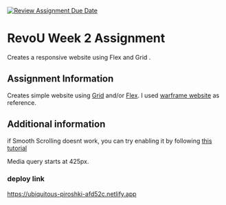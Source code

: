 [![Review Assignment Due Date](https://classroom.github.com/assets/deadline-readme-button-24ddc0f5d75046c5622901739e7c5dd533143b0c8e959d652212380cedb1ea36.svg)](https://classroom.github.com/a/6H2sAzcR)
# RevoU Week 2 Assignment
Creates a responsive website using Flex and Grid .
## Assignment Information
Creates simple website using [Grid](https://www.w3schools.com/css/css_grid.asp) and/or [Flex](https://www.w3schools.com/css/css3_flexbox.asp).
I used [warframe website](https://warframe.com) as reference.

## Additional information
if Smooth Scrolling doesnt work, you can try enabling it by following [this tutorial](https://www.majorgeeks.com/content/page/how_to_enable_or_disable_smooth_scrolling_in_google_chrome.html#:~:text=If%20your%20Google%20Chrome%20seems,on%20the%20bottom-right%20corner.)

Media query starts at 425px.

### deploy link
https://ubiquitous-piroshki-afd52c.netlify.app
